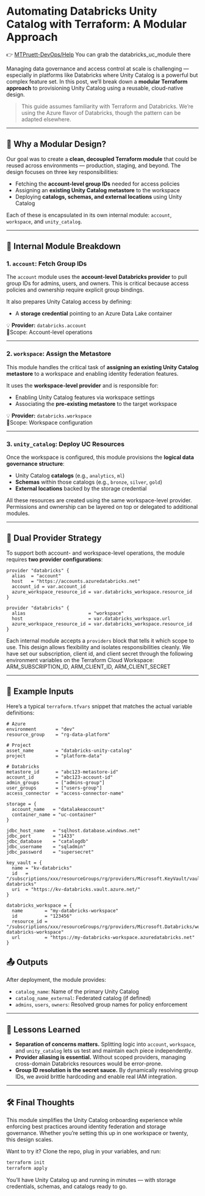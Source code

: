 
# Automating Databricks Unity Catalog with Terraform: A Modular Approach

👉 [MTPruett-DevOps/Help](https://github.com/MTPruett-DevOps/Help)
You can grab the databricks_uc_module there

Managing data governance and access control at scale is challenging — especially in platforms like Databricks where Unity Catalog is a powerful but complex feature set. In this post, we’ll break down a **modular Terraform approach** to provisioning Unity Catalog using a reusable, cloud-native design.

> This guide assumes familiarity with Terraform and Databricks. We’re using the Azure flavor of Databricks, though the pattern can be adapted elsewhere.

---

## 🧱 Why a Modular Design?

Our goal was to create a **clean, decoupled Terraform module** that could be reused across environments — production, staging, and beyond. The design focuses on three key responsibilities:

- Fetching the **account-level group IDs** needed for access policies  
- Assigning an **existing Unity Catalog metastore** to the workspace  
- Deploying **catalogs, schemas, and external locations** using Unity Catalog

Each of these is encapsulated in its own internal module: `account`, `workspace`, and `unity_catalog`.

---

## 🔩 Internal Module Breakdown

### 1. `account`: Fetch Group IDs

The `account` module uses the **account-level Databricks provider** to pull group IDs for admins, users, and owners. This is critical because access policies and ownership require explicit group bindings.

It also prepares Unity Catalog access by defining:

- A **storage credential** pointing to an Azure Data Lake container

💡 **Provider:** `databricks.account`  
📍Scope: Account-level operations

---

### 2. `workspace`: Assign the Metastore

This module handles the critical task of **assigning an existing Unity Catalog metastore** to a workspace and enabling identity federation features.

It uses the **workspace-level provider** and is responsible for:

- Enabling Unity Catalog features via workspace settings  
- Associating the **pre-existing metastore** to the target workspace

💡 **Provider:** `databricks.workspace`  
📍Scope: Workspace configuration

---

### 3. `unity_catalog`: Deploy UC Resources

Once the workspace is configured, this module provisions the **logical data governance structure**:

- Unity Catalog **catalogs** (e.g., `analytics`, `ml`)
- **Schemas** within those catalogs (e.g., `bronze`, `silver`, `gold`)
- **External locations** backed by the storage credential

All these resources are created using the same workspace-level provider. Permissions and ownership can be layered on top or delegated to additional modules.

---

## 🔐 Dual Provider Strategy

To support both account- and workspace-level operations, the module requires **two provider configurations**:

```hcl
provider "databricks" {
  alias  = "account"
  host   = "https://accounts.azuredatabricks.net"
  account_id = var.account_id
  azure_workspace_resource_id = var.databricks_workspace.resource_id
}

provider "databricks" {
  alias                       = "workspace"
  host                        = var.databricks_workspace.url
  azure_workspace_resource_id = var.databricks_workspace.resource_id
}
```

Each internal module accepts a `providers` block that tells it which scope to use. This design allows flexibility and isolates responsibilities cleanly.
We have set our subscription, client id, and client secret through the following environment variables on the Terraform Cloud Workspace: ARM_SUBSCRIPTION_ID, ARM_CLIENT_ID, ARM_CLIENT_SECRET

---


## 🧾 Example Inputs

Here’s a typical `terraform.tfvars` snippet that matches the actual variable definitions:

```hcl
# Azure
environment       = "dev"
resource_group    = "rg-data-platform"

# Project
asset_name        = "databricks-unity-catalog"
project           = "platform-data"

# Databricks
metastore_id      = "abc123-metastore-id"
account_id        = "abc123-account-id"
admin_groups      = ["admins-group"]
user_groups       = ["users-group"]
access_connector  = "access-connector-name"

storage = {
  account_name   = "datalakeaccount"
  container_name = "uc-container"
}

jdbc_host_name   = "sqlhost.database.windows.net"
jdbc_port        = "1433"
jdbc_database    = "catalogdb"
jdbc_username    = "sqladmin"
jdbc_password    = "supersecret"

key_vault = {
  name = "kv-databricks"
  id   = "/subscriptions/xxx/resourceGroups/rg/providers/Microsoft.KeyVault/vaults/kv-databricks"
  uri  = "https://kv-databricks.vault.azure.net/"
}

databricks_workspace = {
  name        = "my-databricks-workspace"
  id          = "123456"
  resource_id = "/subscriptions/xxx/resourceGroups/rg/providers/Microsoft.Databricks/workspaces/my-databricks-workspace"
  url         = "https://my-databricks-workspace.azuredatabricks.net"
}
```


## 📤 Outputs

After deployment, the module provides:

- `catalog_name`: Name of the primary Unity Catalog
- `catalog_name_external`: Federated catalog (if defined)
- `admins`, `users`, `owners`: Resolved group names for policy enforcement

---

## 🧠 Lessons Learned

- **Separation of concerns matters.** Splitting logic into `account`, `workspace`, and `unity_catalog` lets us test and maintain each piece independently.
- **Provider aliasing is essential.** Without scoped providers, managing cross-domain Databricks resources would be error-prone.
- **Group ID resolution is the secret sauce.** By dynamically resolving group IDs, we avoid brittle hardcoding and enable real IAM integration.

---

## 🛠️ Final Thoughts

This module simplifies the Unity Catalog onboarding experience while enforcing best practices around identity federation and storage governance. Whether you’re setting this up in one workspace or twenty, this design scales.

Want to try it? Clone the repo, plug in your variables, and run:

```bash
terraform init
terraform apply
```

You’ll have Unity Catalog up and running in minutes — with storage credentials, schemas, and catalogs ready to go.
